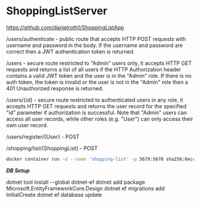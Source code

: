 # ShoppingListServer
https://github.com/danielroth1/ShoppingListApp

/users/authenticate - public route that accepts HTTP POST requests with username and password in the body. If the username and password are correct then a JWT authentication token is returned.

/users - secure route restricted to "Admin" users only, it accepts HTTP GET requests and returns a list of all users if the HTTP Authorization header contains a valid JWT token and the user is in the "Admin" role. If there is no auth token, the token is invalid or the user is not in the "Admin" role then a 401 Unauthorized response is returned.

/users/{id} - secure route restricted to authenticated users in any role, it accepts HTTP GET requests and returns the user record for the specified "id" parameter if authorization is successful. Note that "Admin" users can access all user records, while other roles (e.g. "User") can only access their own user record.

/users/register/{User} - POST 

/shopping/list/{ShoppingList} - POST

```bash
docker container run -d --name 'shopping-list' -p 5678:5678 sha256:6ecc3a5e1f501e6c2ea374176fd3e9f469eebae8ed6355818cd1393eb8fdd994
```

***DB Setup***

dotnet tool install --global dotnet-ef
dotnet add package Microsoft.EntityFrameworkCore.Design
dotnet ef migrations add InitialCreate
dotnet ef database update